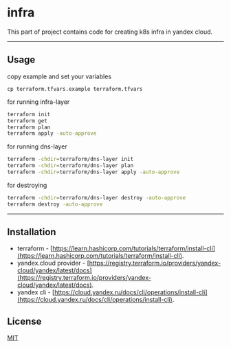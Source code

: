 # infra
This part of project contains code for creating k8s infra in yandex cloud. 

---
## Usage

copy example and set your variables
```
cp terraform.tfvars.example terraform.tfvars
```

for running infra-layer
```bash
terraform init
terraform get
terraform plan
terraform apply -auto-approve
```

for running dns-layer
```bash
terraform -chdir=terraform/dns-layer init
terraform -chdir=terraform/dns-layer plan
terraform -chdir=terraform/dns-layer apply -auto-approve
```

for destroying
```bash
terraform -chdir=terraform/dns-layer destroy -auto-approve
terraform destroy -auto-approve
```

---
## Installation

* terraform - [https://learn.hashicorp.com/tutorials/terraform/install-cli](https://learn.hashicorp.com/tutorials/terraform/install-cli).
* yandex.cloud provider - [https://registry.terraform.io/providers/yandex-cloud/yandex/latest/docs](https://registry.terraform.io/providers/yandex-cloud/yandex/latest/docs).
* yandex cli - [https://cloud.yandex.ru/docs/cli/operations/install-cli](https://cloud.yandex.ru/docs/cli/operations/install-cli).

## License
[MIT](https://choosealicense.com/licenses/mit/)